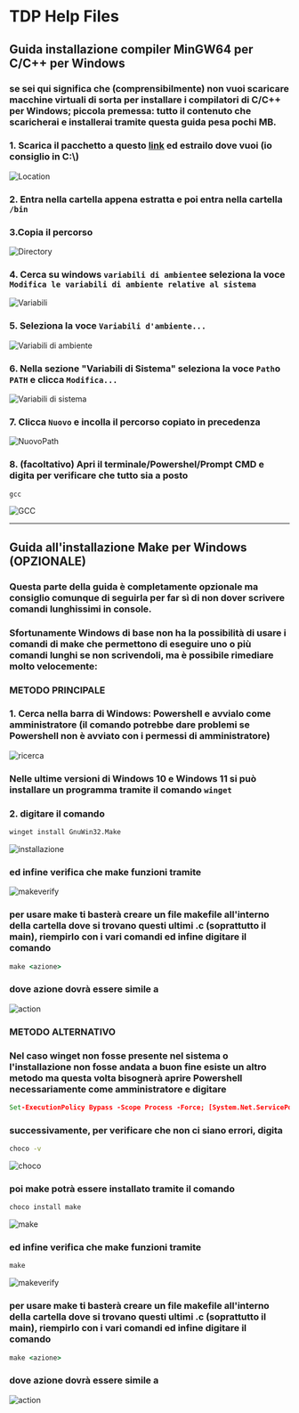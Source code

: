 # TDP Help Files
## Guida installazione compiler MinGW64 per C/C++ per Windows
### se sei qui significa che (comprensibilmente) non vuoi scaricare macchine virtuali di sorta per installare i compilatori di C/C++ per Windows; piccola premessa: tutto il contenuto che scaricherai e installerai tramite questa guida pesa pochi MB.
### 1. Scarica il pacchetto a questo [link](https://sourceforge.net/projects/mingw-w64/files/Toolchains%20targetting%20Win64/Personal%20Builds/mingw-builds/8.1.0/threads-win32/seh/x86_64-8.1.0-release-win32-seh-rt_v6-rev0.7z) ed estrailo dove vuoi (io consiglio in C:\\)
![Location](/Asset/Location.png)
### 2. Entra nella cartella appena estratta e poi entra nella cartella `/bin`
### 3.Copia il percorso
![Directory](/Asset/Directory.png)
### 4. Cerca su windows ```variabili di ambiente```e seleziona la voce ```Modifica le variabili di ambiente relative al sistema```
![Variabili](/Asset/Variabili.png)
### 5. Seleziona la voce ```Variabili d'ambiente...```
![Variabili di ambiente](/Asset/VariabiliAmbiente.png)
### 6. Nella sezione "Variabili di Sistema" seleziona la voce ```Path```o ```PATH``` e clicca ```Modifica...```
![Variabili di sistema](/Asset/VariabiliSistema.png)
### 7. Clicca ```Nuovo``` e incolla il percorso copiato in precedenza
![NuovoPath](/Asset/NuovoPath.png)
### 8. (facoltativo) Apri il terminale/Powershel/Prompt CMD e digita per verificare che tutto sia a posto
```cmd
gcc
```
![GCC](/Asset/GCC.png)

-----
## Guida all'installazione Make per Windows (OPZIONALE)

### Questa parte della guida è completamente opzionale ma consiglio comunque di seguirla per far sì di non dover scrivere comandi lunghissimi in console.
### Sfortunamente Windows di base non ha la possibilità di usare i comandi di make che permettono di eseguire uno o più comandi lunghi se non scrivendoli, ma è possibile rimediare molto velocemente:
### METODO PRINCIPALE
### 1. Cerca nella barra di Windows: Powershell e avvialo come amministratore (il comando potrebbe dare problemi se Powershell non è avviato con i permessi di amministratore)
![ricerca](/Asset/ricerca.png)
### Nelle ultime versioni di Windows 10 e Windows 11 si può installare un programma tramite il comando ```winget```
### 2. digitare il comando 
```cmd
winget install GnuWin32.Make
```
![installazione](TODO)
### ed infine verifica che make funzioni tramite
![makeverify](/Asset/makeverify.png)
### per usare make ti basterà creare un file makefile all'interno della cartella dove si trovano questi ultimi .c (soprattutto il main), riempirlo con i vari comandi ed infine digitare il comando
```cmd 
make <azione>
```
### dove azione dovrà essere simile a

![action](/Asset/action.png)

### METODO ALTERNATIVO
### Nel caso winget non fosse presente nel sistema o l'installazione non fosse andata a buon fine esiste un altro metodo ma questa volta bisognerà aprire Powershell necessariamente come amministratore e digitare
```cmd
Set-ExecutionPolicy Bypass -Scope Process -Force; [System.Net.ServicePointManager]::SecurityProtocol = [System.Net.ServicePointManager]::SecurityProtocol -bor 3072; iex ((New-Object System.Net.WebClient).DownloadString('https://community.chocolatey.org/install.ps1'))
```
### successivamente, per verificare che non ci siano errori, digita
```cmd
choco -v
```
![choco](/Asset/choco.png)    
### poi make potrà essere installato tramite il comando
```cmd
choco install make
```
![make](/Asset/make.png)    
### ed infine verifica che make funzioni tramite
```cmd
make
```
![makeverify](/Asset/makeverify.png)
### per usare make ti basterà creare un file makefile all'interno della cartella dove si trovano questi ultimi .c (soprattutto il main), riempirlo con i vari comandi ed infine digitare il comando
```cmd 
make <azione>
```
### dove azione dovrà essere simile a
![action](/Asset/action.png)
